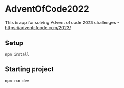 # AdventOfCode2022

This is app for solving Advent of code 2023 challenges - https://adventofcode.com/2023/

## Setup

`npm install`

## Starting project

`npm run dev`

